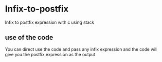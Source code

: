 # Infix-to-postfix
Infix to postfix expression with c using stack 
## use of the code 
You can direct use the code and pass any infix expression and the code will give you the postfix expression as the output 


